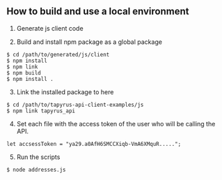 ## How to build and use a local environment

1. Generate js client code 

2. Build and install npm package as a global package

```
$ cd /path/to/generated/js/client
$ npm install
$ npm link
$ npm build
$ npm install .
```

3. Link the installed package to here

```
$ cd /path/to/tapyrus-api-client-examples/js
$ npm link tapyrus_api
```

4. Set each file with the access token of the user who will be calling the API.

```
let accsessToken = "ya29.a0AfH6SMCCXiqb-VmA6XMquR.....";
```

5. Run the scripts

```
$ node addresses.js
```